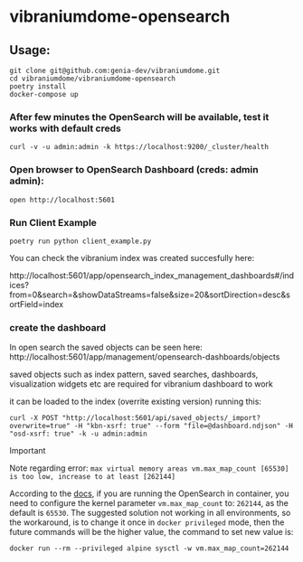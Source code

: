 # vibraniumdome-opensearch

## Usage:

```
git clone git@github.com:genia-dev/vibraniumdome.git
cd vibraniumdome/vibraniumdome-opensearch
poetry install
docker-compose up
```

### After few minutes the OpenSearch will be available, test it works with default creds
```
curl -v -u admin:admin -k https://localhost:9200/_cluster/health
```

### Open browser to OpenSearch Dashboard (creds: admin admin):
```
open http://localhost:5601
```

### Run Client Example
```
poetry run python client_example.py
```

You can check the vibranium index was created succesfully here:

http://localhost:5601/app/opensearch_index_management_dashboards#/indices?from=0&search=&showDataStreams=false&size=20&sortDirection=desc&sortField=index


### create the dashboard
In open search the saved objects can be seen here:
http://localhost:5601/app/management/opensearch-dashboards/objects

saved objects such as index pattern, saved searches, dashboards, visualization widgets etc are required for vibranium dashboard to work

it can be loaded to the index (overrite existing version) running this:

```
curl -X POST "http://localhost:5601/api/saved_objects/_import?overwrite=true" -H "kbn-xsrf: true" --form "file=@dashboard.ndjson" -H "osd-xsrf: true" -k -u admin:admin
```
> [!IMPORTANT]
> Note regarding error: `max virtual memory areas vm.max_map_count [65530] is too low, increase to at least [262144]`
>
> According to the [docs](https://opensearch.org/docs/latest/quickstart/#starting-your-cluster), if you are running the OpenSearch in container, you need to configure the kernel parameter `vm.max_map_count` to: `262144`, as the default is `65530`. The suggested solution not working in all environments, so the workaround, is to change it once in `docker privileged` mode, then the future commands will be the higher value, the command to set new value is:
>
> `docker run --rm --privileged alpine sysctl -w vm.max_map_count=262144`